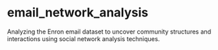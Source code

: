 # email_network_analysis
Analyzing the Enron email dataset to uncover community structures and interactions using social network analysis techniques.
